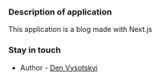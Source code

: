 ### Description of application

This application is a blog made with Next.js

### Stay in touch

- Author - [Den Vysotskyi](https://denvysotskyi.space)